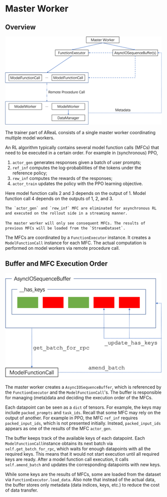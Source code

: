 # Master Worker

## Overview
![](master_arch.png)

The trainer part of AReaL consists of a single master worker coordinating multiple model workers.

An RL algorithm typically contains several model function calls (MFCs) that need to be executed in a certain order. For example in (synchronous) PPO,

1. `actor_gen` generates responses given a batch of user prompts;
2. `ref_inf` computes the log-probabilities of the tokens under the reference policy;
3. `rew_inf` computes the rewards of the responses;
4. `actor_train` updates the policy with the PPO learning objective.

Here model function calls 2 and 3 depends on the output of 1. Model function call 4 depends on the outputs of 1, 2, and 3.

```{note}
The `actor_gen` and `rew_inf` MFC are eliminated for asynchronous RL and executed on the rollout side in a streaming manner.

The master worker will only see consequent MFCs. The results of previous MFCs will be loaded from the `StreamDataset`.
```

The MFCs are coordinated by a `FunctionExecutor` instance. It creates a `ModelFunctionCall` instance for each MFC. The actual computation is performed on model workers via remote procedure call.

## Buffer and MFC Execution Order
![](buffer_arch.png)

The master worker creates a `AsyncIOSequenceBuffer`, which is referenced by the `FunctionExecutor` and the `ModelFunctionCall`'s. The buffer is responsible for managing (meta)data and deciding the execution order of the MFCs.

Each datapoint can be seen as a `dict` of tensors. For example, the keys may include `packed_prompts` and `task_ids`. Recall that some MFC may rely on the output of another. For example in PPO, the MFC `ref_inf` requires `packed_input_ids`, which is not presented initially. Instead, `packed_input_ids` appears as one of the results of the MFC `actor_gen`.

The buffer keeps track of the available keys of each datapoint. Each `ModelFunctionCall`instance obtains its next batch via `self.get_batch_for_rpc`, which waits for enough datapoints with all the required keys. This means that it would not start execution until all required keys are ready. After a model function call execution, it calls `self.amend_batch` and updates the corresponding datapoints with new keys.

While some keys are the results of MFCs, some are loaded from the dataset via `FunctionExecutor.load_data`. Also note that instead of the actual data, the buffer stores only metadata (data indices, keys, etc.) to reduce the cost of data transfer.


